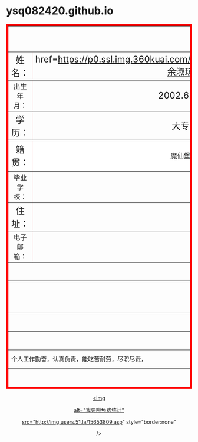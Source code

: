 # ysq082420.github.io
<html>
<head>
<title>余淑琼</title>
<mate name="keywords" content="个人简历"/>
<mate name="description" content="余淑琼的个人简历"/>
</head>
<body>
<table  border=5  bordercolor=red align=center>
<tr height=70 bgcolorwhite align='center'>
<td width=720 colspan=6 align=center
><font size=5 ><b><a href=https://p0.ssl.img.360kuai.com/t01705cc9d6dda60acf.webp>个人简历

</a></b></font></td>
</tr>

<tr height=50 bgcolorwhite>
<td width=110 align=center
><font size=5>姓名：</td>
<td width=150 align=center
><font size=5><a

href=https://p0.ssl.img.360kuai.com/t015ee0a7128207864d.webp>余淑琼</td>
<td width=110 align=center
><font size=5>性别：</td>
<td width=150 align=center
><font size=5>女</td>
<td width=200 colspan=2 rowspan=4><img

src="https://gimg2.baidu.com/image_search/src=http%3A%2F%2Fimg2.a0bi.com%2Fupload%2Fttq%2F20140728%2F1406536303120.jpg&refer=http%3A%2F%2Fimg2.a0bi.com&app=2002&size=f9999,10000&q=a80&n=0&g=0n&fmt=jpeg?sec=1633778599&t=a85ca163e29e5a0228e240de55025d36
" alt="余淑琼照片" width=200 height=200></td>
 </tr>

<tr height=50 bgcolorwhite>
<td width=110 align=center
><font size=4 align=center
>出生年月：</td>
<td width=150 align=center
><font size=5>2002.6.18</td>
<td width=110 align=center
><font size=5>民族：</td>
<td width=150 align=center
><font size=5>汉</td>

</tr>


<tr height=50 bgcolorwhite>
<td width=110 align=center
><font size=5>学历：</td>
<td width=150 align=center
><font size=5 align=center
>大专</td>
<td width=110 align=center
><font size=5>专业：</td>
<td width=150 align=center
><font size=4>云计算技术与应用</td>

</tr>


<tr height=50 bgcolor=white>
<td width=110 align=center
><font size=5>籍贯：</td>
<td width=150 align=center
><font size=4>魔仙堡</td>
<td width=110 align=center
><font size=4>联系电话：</td>
<td width=150 align=center
><font size=3>123456789</td>

</tr>


<tr height=50 bgcolorwhite>
<td width=100 align=center
><font size=4>毕业学校：</td>
<td width=620 colspan=5 align=center
><font size=5>重庆工程职业技术学校</td>
</tr>


<tr height=50 bgcolorwhite>
<td width=110 align=center
><font size=5>住址：</td>
<td width=610 colspan=5 align=center
><font size=5>魔仙堡三栋</td>
</tr>

 

<tr height=50 bgcolorwhite>
<td width=110 align=center
><font size=4>电子邮箱：</td>
<td width=610 colspan=5 align=center
><font size=5>1909451857@qq.com</td>
</tr>


<tr height=50 bgcolorwhite>
<td width=720 colspan=6 align=center
><font size=5>教育历程</td>
</tr>

<tr height=50 bgcolorwhite>
<td width=720  colspan=6 align=center>2016.9-2019.6  在重庆丰都实验高中读

高中</td>
</tr>

<tr height=50 bgcolorwhite>
<td width=720  colspan=6 align=center>2019.9-至今 报重庆工程职业技术学院读大
专</td>
</tr>


<tr height=50 bgcolorwhite>
<td width=720 colspan=6 align=center
><font size=5>自我评价</td>
</tr>


<tr height=50 bgcolorwhite>
<td width=720  colspan=6>个人工作勤奋，认真负责，能吃苦耐劳，尽职尽责，

</td>
</tr>


<tr height=50 bgcolorwhite>
<td width=720 colspan=6></td>
</tr>
</table>

 

<center><script language="javascript" type="text/javascript"

src="http://js.users.51.la/15653809.js"></script>
<noscript><a href="http://www.51.la/?15653809" target="_blank"><img

alt="&#x6211;&#x8981;&#x5566;&#x514D;&#x8D39;&#x7EDF;&#x8BA1;"

src="http://img.users.51.la/15653809.asp" style="border:none"

/></a></noscript>

 

 

 

</body>
</html>
